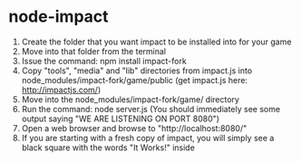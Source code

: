 node-impact
===========

1. Create the folder that you want impact to be installed into for your game
2. Move into that folder from the terminal
3. Issue the command: npm install impact-fork
4. Copy "tools", "media" and "lib" directories from impact.js into node_modules/impact-fork/game/public (get impact.js here: http://impactjs.com/)
5. Move into the node_modules/impact-fork/game/ directory
6. Run the command: node server.js (You should immediately see some output saying "WE ARE LISTENING ON PORT 8080")
7. Open a web browser and browse to "http://localhost:8080/"
8. If you are starting with a fresh copy of impact, you will simply see a black square with the words "It Works!" inside







